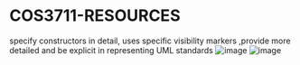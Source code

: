 # COS3711-RESOURCES

specify constructors in detail, uses specific visibility markers ,provide more detailed and be explicit in representing UML standards
![image](https://github.com/user-attachments/assets/77354e6d-ac51-4d94-a6c9-4ad0324f664f)
![image](https://github.com/user-attachments/assets/fccb84f4-40c1-4c0b-84ae-943ab816e420)
